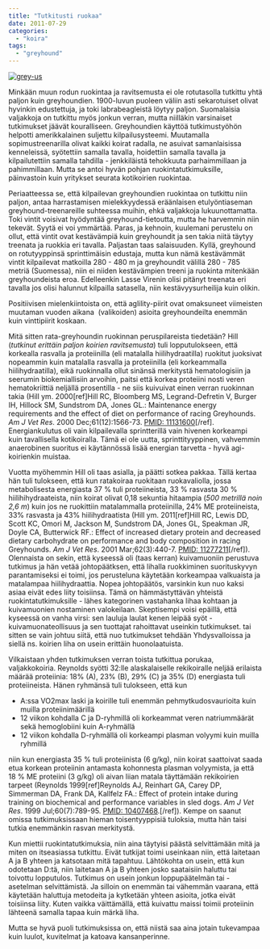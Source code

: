 ```yaml
---
title: "Tutkitusti ruokaa"
date: 2011-07-29
categories: 
  - "koira"
tags: 
  - "greyhound"
---
```


[![](images/grey-us-300x169.jpg "grey-us")](https://www.katiska.eu/wp-content/uploads/2011/07/grey-us.jpg)

Minkään muun rodun ruokintaa ja ravitsemusta ei ole rotutasolla tutkittu yhtä paljon kuin greyhoundien. 1900-luvun puoleen väliin asti sekarotuiset olivat hyvinkin edustettuja, ja toki labrabeagleistä löytyy paljon. Suomalaisia valjakkoja on tutkittu myös jonkun verran, mutta niilläkin varsinaiset tutkimukset jäävät kouralliseen. Greyhoundien käyttöä tutkimustyöhön helpotti amerikkalainen suljettu kilpailusysteemi. Muutamalla sopimustreenarilla olivat kaikki koirat radalla, ne asuivat samanlaisissa kenneleissä, syötettiin samalla tavalla, hoidettiin samalla tavalla ja kilpailutettiin samalla tahdilla - jenkkiläistä tehokkuuta parhaimmillaan ja pahimmillaan. Mutta se antoi hyvän pohjan ruokintatutkimuksille, päinvastoin kuin yritykset seurata kotikoirien ruokintaa.

<!--more-->Periaatteessa se, että kilpailevan greyhoundien ruokintaa on tutkittu niin paljon, antaa harrastamisen mielekkyydessä eräänlaisen etulyöntiaseman greyhound-treenareille suhteessa muihin, ehkä valjakkoja lukuunottamatta. Toki vintit voisivat hyödyntää greyhound-tietoutta, mutta he harvemmin niin tekevät. Syytä ei voi ymmärtää. Paras, ja kehnoin, kuulemani perustelu on ollut, että vintit ovat kestävämpiä kuin greyhoundit ja sen takia niitä täytyy treenata ja ruokkia eri tavalla. Paljastan taas salaisuuden. Kyllä, greyhound on rotutyyppinsä sprinttimäisin edustaja, mutta kun nämä kestävämmät vintit kilpailevat matkoilla 280 - 480 m ja greyhoundit välillä 280 - 785 metriä (Suomessa), niin ei niiden kestävämpien treeni ja ruokinta mitenkään greyhoundeista eroa. Edelleenkin Lasse Virenin olisi pitänyt treenata eri tavalla jos olisi halunnut kilpailla satasella, niin kestävyysurheilija kuin olikin.

Positiivisen mielenkiintoista on, että aglility-piirit ovat omaksuneet viimeisten muutaman vuoden aikana  (valikoiden) asioita greyhoundeilta enemmän kuin vinttipiirit koskaan.

Mitä sitten rata-greyhoundin ruokinnan peruspilareista tiedetään? Hill (_tutkinut erittäin paljon koirien ravitsemusta_) tuli lopputulokseen, että korkealla rasvalla ja proteiinilla (eli matalalla hiilihydraatilla) ruokitut juoksivat nopeammin kuin matalalla rasvalla ja proteiinilla (eli korkeammalla hiilihydraatilla), eikä ruokinnalla ollut sinänsä merkitystä hematologisiin ja seerumin biokemiallisiin arvoihin, paitsi että korkea proteiini nosti veren hematokriittiä neljällä prosentilla - ne siis kuivuivat einen verran ruokinnan takia (Hill ym. 2000\[ref\]Hill RC, Bloomberg MS, Legrand-Defretin V, Burger IH, Hillock SM, Sundstrom DA, Jones GL.: Maintenance energy requirements and the effect of diet on performance of racing Greyhounds. _Am J Vet Res_. 2000 Dec;61(12):1566-73. [PMID: 11131600](http://www.ncbi.nlm.nih.gov/pubmed/11131600)\[/ref\]. Energiankulutus oli vain kilpailevalla sprintterillä vain hivenen korkeampi kuin tavallisella kotikoiralla. Tämä ei ole uutta, sprinttityyppinen, vahvemmin anaerobinen suoritus ei käytännössä lisää energian tarvetta - hyvä agi-koirienkin muistaa.

Vuotta myöhemmin Hill oli taas asialla, ja päätti sotkea pakkaa. Tällä kertaa hän tuli tulokseen, että kun ratakoiraa ruokitaan ruokavaliolla, jossa metabolisesta energiasta 37 % tuli proteiineista, 33 % rasvasta 30 % hiilihihydraateista, niin koirat olivat 0,18 sekuntia hitaampia (_500 metrillä noin 2,6 m_) kuin jos ne ruokittiin matalammalla proteiinilla, 24% ME proteiineista, 33% rasvasta ja 43% hiilihydraatista (Hill ym. 2011\[ref\]Hill RC, Lewis DD, Scott KC, Omori M, Jackson M, Sundstrom DA, Jones GL, Speakman JR, Doyle CA, Butterwick RF.: Effect of increased dietary protein and decreased dietary carbohydrate on performance and body composition in racing Greyhounds. _Am J Vet Res_. 2001 Mar;62(3):440-7. [PMID: 11277211](http://www.ncbi.nlm.nih.gov/pubmed/11277211)\[/ref\]). Olennaista on sekin, että kyseessä oli (taas kerran) kuivamuoniin perustuva tutkimus ja hän vetää johtopäätksen, että lihalla ruokkiminen suorituskyvyn parantamiseksi ei toimi, jos perusteluna käytetään korkeampaa valkuaista ja matalampaa hiilihydraattia. Nopea johtopäätös, varsinkin kun nuo kaksi asiaa eivät edes liity toisiinsa. Tämä on hämmästyttävän yhteistä ruokintatutkimuksille - lähes kategorinen vastahanka lihaa kohtaan ja kuivamuonien nostaminen valokeilaan. Skeptisempi voisi epäillä, että kyseessä on vanha virsi: sen lauluja laulat kenen leipää syöt - kuivamuonateollisuus ja sen tuottajat rahoittavat useinkin tutkimukset. tai sitten se vain johtuu siitä, että nuo tutkimukset tehdään Yhdysvalloissa ja siellä ns. koirien liha on usein erittäin huonolaatuista.

Vilkaistaan yhden tutkimuksen verran toista tutkittua porukaa, valjakkokoiria. Reynolds syötti 32:lle alaskalaiselle rekikoiralle neljää erilaista määrää proteiinia: 18% (A), 23% (B), 29% (C) ja 35% (D) energiasta tuli proteiineista. Hänen ryhmänsä tuli tulokseen, että kun

- A:ssa VO2max laski ja koirille tuli enemmän pehmytkudosvaurioita kuin muilla proteiinimäärillä
- 12 viikon kohdalla C ja D-ryhmillä oli korkeammat veren natriummäärät sekä hemoglobiini kuin A-ryhmällä
- 12 viikon kohdalla D-ryhmällä oli korkeampi plasman volyymi kuin muilla ryhmillä

niin kun energiasta 35 % tuli proteiinista (6 g/kg), niin koirat saattoivat saada etua korkean proteiinin antamasta kohonnesta plasman volyymista, ja että 18 % ME proteiini (3 g/kg) oli aivan liian matala täyttämään rekikoirien tarpeet (Reynolds 1999\[ref\]Reynolds AJ, Reinhart GA, Carey DP, Simmerman DA, Frank DA, Kallfelz FA.: Effect of protein intake during training on biochemical and performance variables in sled dogs. _Am J Vet Res_. 1999 Jul;60(7):789-95. [PMID: 10407468](http://www.ncbi.nlm.nih.gov/pubmed/10407468).\[/ref\]). Kempe on saanut omissa tutkimuksissaan hieman toisentyyppisiä tuloksia, mutta hän taisi tutkia enemmänkin rasvan merkitystä.

Kun miettii ruokintatutkimuksia, niin aina täytyisi päästä selvittämään mitä ja miten on itseasiassa tutkittu. Eivät tutkijat toimi useinkaan niin, että laitetaan A ja B yhteen ja katsotaan mitä tapahtuu. Lähtökohta on usein, että kun odotetaan D:tä, niin laitetaan A ja B yhteen josko saataisiin haluttu tai toivottu lopputulos. Tutkimus on usein jonkun loppupäätelmän tai -asetelman selvittämistä. Ja silloin on enemmän tai vähemmän vaarana, että käytetään haluttuja metodeita ja kytketään yhteen asioita, jotka eivät toisiinsa liity. Kuten vaikka väittämällä, että kuivattu maissi toimii proteiinin lähteenä samalla tapaa kuin märkä liha.

Mutta se hyvä puoli tutkimuksissa on, että niistä saa aina jotain tukevampaa kuin luulot, kuvitelmat ja katoava kansanperinne.
